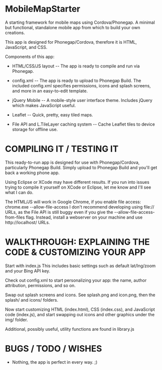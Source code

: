 MobileMapStarter
================

A starting framework for mobile maps using Cordova/Phonegap.
A minimal but functional, standalone mobile app from which to build your own creations.

This app is designed for Phonegap/Cordova, therefore it is HTML, JavaScript, and CSS.

Components of this app:

* HTML/CSS/JS layout -- The app is ready to compile and run via Phonegap.

* config.xml -- The app is ready to upload to Phonegap Build. The included config.xml specifies permissions, icons and splash screens, and more in an easy-to-edit template.

* jQuery Mobile -- A mobile-style user interface theme. Includes jQuery which makes JavaScript useful.

* Leaflet -- Quick, pretty, easy tiled maps.

* File API and L.TileLayer caching system -- Cache Leaflet tiles to device storage for offline use.


COMPILING IT / TESTING IT
================

This ready-to-run app is designed for use with Phonegap/Cordova, particularly Phonegap Build. Simply upload to Phonegap Build and you'll get back a working phone app.

Using Eclipse or XCode may have different results. If you run into issues trying to compile it yourself on XCode or Eclipse, let me know and I'll see what I can do.

The HTML/JS will work in Google Chrome, if you enable file access:
    chrome.exe --allow-file-access
I don't recommend developing using file:// URLs, as the File API is still buggy even if you give the --allow-file-access-from-files flag. Instead, install a webserver on your machine and use http://localhost/ URLs.



WALKTHROUGH: EXPLAINING THE CODE & CUSTOMIZING YOUR APP
================

Start with index.js This includes basic settings such as default lat/lng/zoom and your Bing API key.

Check out config.xml to start personalizing your app: the name, author attribution, permissions, and so on.

Swap out splash screens and icons. See splash.png and icon.png, then the splash/ and icons/ folders.

Now start customizing HTML (index.html), CSS (index.css), and JavaScript code (index.js), and start swapping out icons and other graphics under the img/ folder.

Additional, possibly useful, utility functions are found in library.js


BUGS / TODO / WISHES
================

* Nothing, the app is perfect in every way.  ;)

